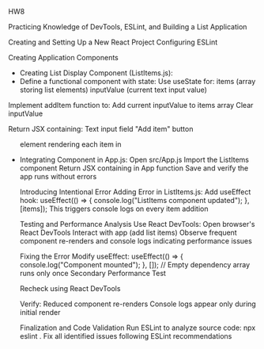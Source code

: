 HW8

Practicing Knowledge of DevTools, ESLint, and Building a List Application

Creating and Setting Up a New React Project
Configuring ESLint

Creating Application Components

- Creating List Display Component (ListItems.js):
- Define a functional component with state:
  Use useState for:
  items (array storing list elements)
  inputValue (current text input value)

Implement addItem function to:
Add current inputValue to items array
Clear inputValue

Return JSX containing:
Text input field
"Add item" button

<ul> element rendering each item in <li>

Integrating Component in App.js:
Open src/App.js
Import the ListItems component
Return JSX containing <ListItems /> in App function
Save and verify the app runs without errors

Introducing Intentional Error
Adding Error in ListItems.js:
Add useEffect hook:
useEffect(() => {
console.log("ListItems component updated");
}, [items]);
This triggers console logs on every item addition

Testing and Performance Analysis
Use React DevTools:
Open browser's React DevTools
Interact with app (add list items)
Observe frequent component re-renders and console logs indicating performance issues

Fixing the Error
Modify useEffect:
useEffect(() => {
console.log("Component mounted");
}, []); // Empty dependency array runs only once
Secondary Performance Test

Recheck using React DevTools

Verify:
Reduced component re-renders
Console logs appear only during initial render

Finalization and Code Validation
Run ESLint to analyze source code: npx eslint .
Fix all identified issues following ESLint recommendations
